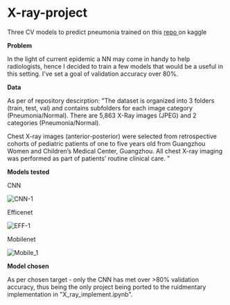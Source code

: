 # X-ray-project
Three CV models to predict pneumonia trained on this <a href = "https://www.kaggle.com/datasets/paultimothymooney/chest-xray-pneumonia"> repo </a> on kaggle

<b> Problem </b>

In the light of current epidemic a NN may come in handy to help radiologists, hence I decided to train a few models that would be a useful in this setting. I've set a goal of validation accuracy over 80%.

<b> Data </b>

As per of repository descirption: 
"The dataset is organized into 3 folders (train, test, val) and contains subfolders for each image category (Pneumonia/Normal). There are 5,863 X-Ray images (JPEG) and 2 categories (Pneumonia/Normal).

Chest X-ray images (anterior-posterior) were selected from retrospective cohorts of pediatric patients of one to five years old from Guangzhou Women and Children’s Medical Center, Guangzhou. All chest X-ray imaging was performed as part of patients’ routine clinical care. "

<b> Models tested </b>

CNN

![CNN-1](https://user-images.githubusercontent.com/91603107/177183439-52e02c29-de9b-48c2-b3ae-fd0e4074a8df.png)

Efficenet

![EFF-1](https://user-images.githubusercontent.com/91603107/177183459-7609ed3e-a586-4eb0-986a-7eaa508a3728.png)

Mobilenet

![Mobile_1](https://user-images.githubusercontent.com/91603107/177183476-095019dd-99af-4a08-919c-4b8c9f6558ab.png)

<b> Model chosen </b>

As per chosen target - only the CNN has met over >80% validation accuracy, thus being the only project being ported to the ruidmentary implementation in "X_ray_implement.ipynb".
